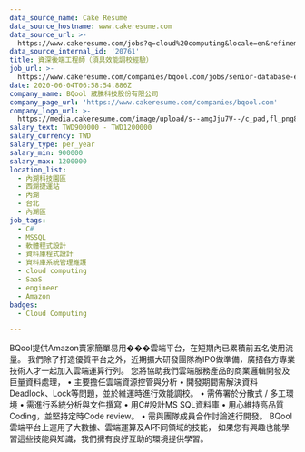 ```yaml
---
data_source_name: Cake Resume
data_source_hostname: www.cakeresume.com
data_source_url: >-
  https://www.cakeresume.com/jobs?q=cloud%20computing&locale=en&refinementList%5Bseniority_level%5D%5B0%5D=mid_senior_level&refinementList%5Bsalary_type%5D=per_year&range%5Bsalary_range%5D%5Bmin%5D=1000000
data_source_internal_id: '20761'
title: 資深後端工程師（須具效能調校經驗）
job_url: >-
  https://www.cakeresume.com/companies/bqool.com/jobs/senior-database-engineer-cloud-develops-c
date: 2020-06-04T06:58:54.886Z
company_name: BQool 葳騰科技股份有限公司
company_page_url: 'https://www.cakeresume.com/companies/bqool.com'
company_logo_url: >-
  https://media.cakeresume.com/image/upload/s--amgJju7V--/c_pad,fl_png8,h_200,w_200/v1561958302/yligtkcjaxxred2qbrmq.png
salary_text: TWD900000 - TWD1200000
salary_currency: TWD
salary_type: per_year
salary_min: 900000
salary_max: 1200000
location_list:
  - 內湖科技園區
  - 西湖捷運站
  - 內湖
  - 台北
  - 內湖區
job_tags:
  - C#
  - MSSQL
  - 軟體程式設計
  - 資料庫程式設計
  - 資料庫系統管理維護
  - cloud computing
  - SaaS
  - engineer
  - Amazon
badges:
  - Cloud Computing

---
```


BQool提供Amazon賣家簡單易用���雲端平台，在短期內已累積前五名使用流量。 我們除了打造優質平台之外，近期擴大研發團隊為IPO做準備，廣招各方專業技術人才一起加入雲端運算行列。 您將協助我們雲端服務產品的商業邏輯開發及巨量資料處理， • 主要擔任雲端資源控管與分析 • 開發期間需解決資料Deadlock、Lock等問題，並於維運時進行效能調校。 • 需佈署於分散式 / 多工環境 • 需進行系統分析與文件撰寫 • 用C#設計MS SQL資料庫 • 用心維持高品質Coding，並堅持定時Code review。 • 需與團隊成員合作討論進行開發。 BQool雲端平台上運用了大數據、雲端運算及AI不同領域的技能， 如果您有興趣也能學習這些技能與知識，我們擁有良好互助的環境提供學習。